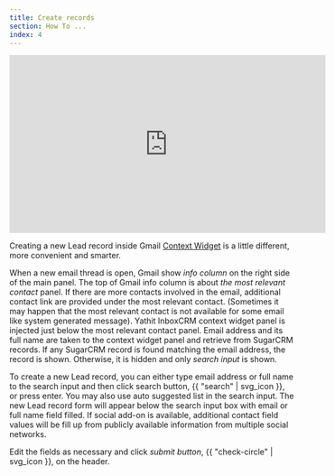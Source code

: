 ```yaml
---
title: Create records
section: How To ...
index: 4
---
```



<iframe width="560" height="315" src="https://www.youtube.com/embed/byJT5n154xg?list=PL0ZVs2MTcLP82s0qTsQ3RTZXad_dZCSbU" frameborder="0" allowfullscreen></iframe>

Creating a new Lead record inside Gmail [Context Widget](../context/index.html) is a little different, more convenient and smarter. 

When a new email thread is open, Gmail show _info column_ on the right side of the main panel. The top of Gmail info column is about _the most relevant contact_ panel. If there are more contacts involved in the email, additional contact link are provided under the most relevant contact. (Sometimes it may happen that the most relevant contact is not available for some email like system generated message). Yathit InboxCRM context widget panel is injected just below the most relevant contact panel. Email address and its full name are taken to the context widget panel and retrieve from SugarCRM records. If any SugarCRM record is found matching the email address, the record is shown. Otherwise, it is hidden and only _search input_ is shown.

To create a new Lead record, you can either type email address or full name to the search input and then click search button, {{ "search" | svg_icon }}, or press enter. You may also use auto suggested list in the search input. The new Lead record form will appear below the search input box with email or full name field filled. If social add-on is available, additional contact field values will be fill up from publicly available information from multiple social networks.

Edit the fields as necessary and click _submit button_, {{ "check-circle" | svg_icon }}, on the header.




